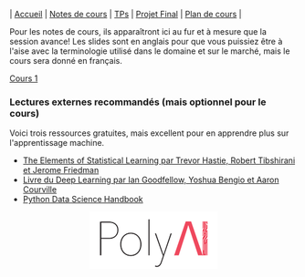 | [Accueil](index.md) | [Notes de cours](notes-de-cours.md) | [TPs](travaux-pratiques.md) | [Projet Final](projet-final.md) | [Plan de cours](plan-de-cours.md) |

Pour les notes de cours, ils apparaîtront ici au fur et à mesure que la session avance! Les slides sont en anglais pour que vous puissiez être à l'aise avec la terminologie
utilisé dans le domaine et sur le marché, mais le cours sera donné en français.

<a href="https://docs.google.com/presentation/d/12gthsJZ8F9tdSkSy_FLcUlCSquvNsA0E8joL_ok0ufw/edit?usp=sharing" target="_blank" rel="noopener noreferer">Cours 1</a>

### Lectures externes recommandés (mais optionnel pour le cours)
Voici trois ressources gratuites, mais excellent pour en apprendre plus sur l'apprentissage machine.
- <a href="https://web.stanford.edu/~hastie/Papers/ESLII.pdf" target="_blank" rel="noopener noreferer">The Elements of Statistical Learning par Trevor Hastie, Robert Tibshirani et Jerome Friedman</a>
- <a href="https://www.deeplearningbook.org/" target="_blank" rel="noopener noreferer">Livre du Deep Learning par Ian Goodfellow, Yoshua Bengio et Aaron Courville</a>
- <a href="https://github.com/jakevdp/PythonDataScienceHandbook" target="_blank" rel="noopener noreferer">Python Data Science Handbook</a> 

<p align="center">
    <img src="./logo_mini_polyai_transparant_fix_ai.png" alt="PolyAI logo">
</p>